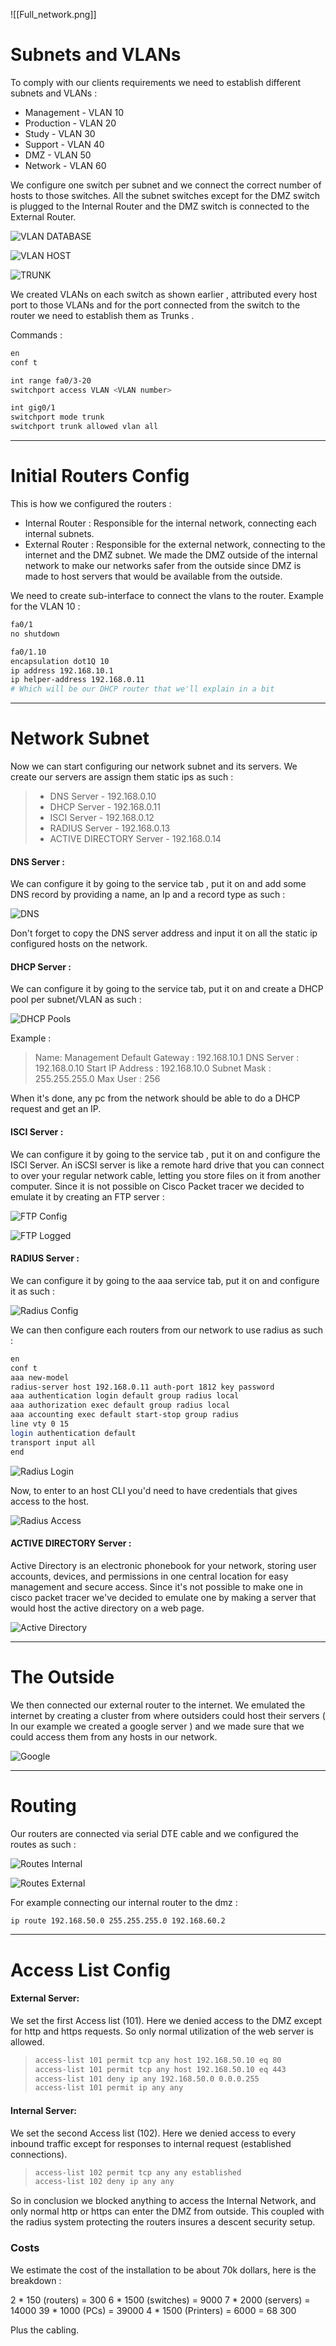 ![[Full_network.png]]

# Subnets and VLANs

To comply with our clients requirements we need to establish different subnets and VLANs :
- Management - VLAN 10
- Production - VLAN 20
- Study - VLAN 30
- Support - VLAN 40
- DMZ - VLAN 50
- Network - VLAN 60

We configure one switch per subnet and we connect the correct number of hosts to those switches. All the subnet switches except for the DMZ switch is plugged to the Internal Router and the DMZ switch is connected to the External Router. 

![VLAN DATABASE](VLAN_DATABASE.png)

![VLAN HOST](VLAN_HOST_PORT.png)

![TRUNK](VLAN_TRUNK.png)

We created VLANs on each switch as shown earlier , attributed every host port to those VLANs and for the port connected from the switch to the router we need to establish them as Trunks . 

Commands : 

```bash
en
conf t

int range fa0/3-20
switchport access VLAN <VLAN number>

int gig0/1
switchport mode trunk
switchport trunk allowed vlan all 
```

---
# Initial Routers Config

This is how we configured the routers :

- Internal Router :
Responsible for the internal network, connecting each internal subnets.
- External Router :
Responsible for the external network, connecting to the internet and the DMZ subnet.
We made the DMZ outside of the internal network to make our networks safer from the outside since DMZ is made to host servers that would be available from the outside.

We need to create sub-interface to connect the vlans to the router. 
Example for the VLAN 10 :

```bash
fa0/1
no shutdown

fa0/1.10
encapsulation dot1Q 10
ip address 192.168.10.1
ip helper-address 192.168.0.11 
# Which will be our DHCP router that we'll explain in a bit 
```

---
# Network Subnet 

Now we can start configuring our network subnet and its servers.
We create our servers are assign them static ips as such : 

> - DNS Server - 192.168.0.10
> - DHCP Server - 192.168.0.11
> - ISCI Server - 192.168.0.12
> - RADIUS Server - 192.168.0.13
> - ACTIVE DIRECTORY Server - 192.168.0.14

#### DNS Server : 

We can configure it by going to the service tab , put it on and add some DNS record by providing a name, an Ip and a record type as such : 

![DNS](DNS_TAB.png)

Don't forget to copy the DNS server address and input it on all the static ip configured hosts on the network.

#### DHCP Server : 

We can configure it by going to the service tab, put it on and create a DHCP pool per subnet/VLAN as such :  

![DHCP Pools](DHCP_POOL.png)

Example : 
> 
> Name: Management
> Default Gateway : 192.168.10.1
> DNS Server : 192.168.0.10
> Start IP Address : 192.168.10.0
> Subnet Mask : 255.255.255.0
> Max User : 256

When it's done, any pc from the network should be able to do a DHCP request and get an IP.

#### ISCI Server : 

We can configure it by going to the service tab , put it on and configure the ISCI Server.
An iSCSI server is like a remote hard drive that you can connect to over your regular network cable, letting you store files on it from another computer.
Since it is not possible on Cisco Packet tracer we decided to emulate it by creating an FTP server : 

![FTP Config](FTP.png)

![FTP Logged](FTP_ACCESS.png)

#### RADIUS Server : 

We can configure it by going to the aaa service tab, put it on and configure it as such : 

![Radius Config](RADIUS_CONFIG.png)

We can then configure each routers from our network to use radius as such : 


```bash
en
conf t
aaa new-model
radius-server host 192.168.0.11 auth-port 1812 key password
aaa authentication login default group radius local
aaa authorization exec default group radius local
aaa accounting exec default start-stop group radius
line vty 0 15
login authentication default
transport input all
end
```

![Radius Login](RADIUS_ROUTER.png)

Now, to enter to an host CLI you'd need to have credentials that gives access to the host.

![Radius Access](RADIUS_ACCESS.png)

#### ACTIVE DIRECTORY Server :

Active Directory is an electronic phonebook for your network, storing user accounts, devices, and permissions in one central location for easy management and secure access.
Since it's not possible to make one in cisco packet tracer we've decided to emulate one by making a server that would host the active directory on a web page.

![Active Directory](ACTIVE_DIRECTORY.png)

---
# The Outside 

We then connected our external router to the internet. 
We emulated the internet by creating a cluster from where outsiders could host their servers ( In our example we created a google server )  and we made sure that we could access them from any hosts in our network. 

![Google](GOOGLE.png)

---

# Routing 

Our routers are connected via serial DTE cable and we configured the routes as such : 

![Routes Internal](ROUTER_1.png)

![Routes External](ROUTER_2.png)

For example connecting our internal router to the dmz : 

```bash
ip route 192.168.50.0 255.255.255.0 192.168.60.2
```

---

# Access List Config

#### External Server:
We set the first Access list (101).
Here we denied access to the DMZ except for http and https requests.
So only normal utilization of the web server is allowed.
>```bash
>access-list 101 permit tcp any host 192.168.50.10 eq 80  
>access-list 101 permit tcp any host 192.168.50.10 eq 443
>access-list 101 deny ip any 192.168.50.0 0.0.0.255
>access-list 101 permit ip any any
>```

#### Internal Server:
We set the second Access list (102).
Here we denied access to every inbound traffic except for responses to internal request (established connections).
> ```bash
> access-list 102 permit tcp any any established 
> access-list 102 deny ip any any
> ```


So in conclusion we blocked anything to access the Internal Network, and only normal http or https can enter the DMZ from outside.
This coupled with the radius system protecting the routers insures a descent security setup.

### Costs

We estimate the cost of the installation to be about 70k dollars, here is the breakdown : 

2 * 150 (routers) = 300
6 * 1500 (switches) = 9000
7 * 2000 (servers) = 14000
39 * 1000 (PCs) = 39000
4 * 1500 (Printers) = 6000
= 68 300

Plus the cabling. 












